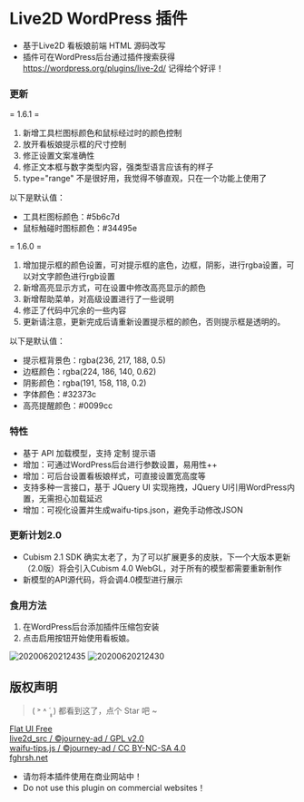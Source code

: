 # Live2D WordPress 插件

- 基于Live2D 看板娘前端 HTML 源码改写
- 插件可在WordPress后台通过插件搜索获得 https://wordpress.org/plugins/live-2d/ 记得给个好评！

### 更新

= 1.6.1 =

1. 新增工具栏图标颜色和鼠标经过时的颜色控制
2. 放开看板娘提示框的尺寸控制
3. 修正设置文案准确性
4. 修正文本框与数字类型内容，强类型语言应该有的样子
5. type="range" 不是很好用，我觉得不够直观，只在一个功能上使用了

以下是默认值：
- 工具栏图标颜色：#5b6c7d
- 鼠标触碰时图标颜色：#34495e

= 1.6.0 =

1. 增加提示框的颜色设置，可对提示框的底色，边框，阴影，进行rgba设置，可以对文字颜色进行rgb设置
2. 新增高亮显示方式，可在设置中修改高亮显示的颜色
3. 新增帮助菜单，对高级设置进行了一些说明
4. 修正了代码中冗余的一些内容
5. 更新请注意，更新完成后请重新设置提示框的颜色，否则提示框是透明的。

以下是默认值：
- 提示框背景色：rgba(236, 217, 188, 0.5)
- 边框颜色：rgba(224, 186, 140, 0.62)
- 阴影颜色：rgba(191, 158, 118, 0.2)
- 字体颜色：#32373c
- 高亮提醒颜色：#0099cc

### 特性

- 基于 API 加载模型，支持 定制 提示语
- 增加：可通过WordPress后台进行参数设置，易用性++
- 增加：可后台设置看板娘样式，可直接设置宽高度等
- 支持多种一言接口，基于 JQuery UI 实现拖拽，JQuery UI引用WordPress内置，无需担心加载延迟
- 增加：可视化设置并生成waifu-tips.json，避免手动修改JSON

### 更新计划2.0

- Cubism 2.1 SDK 确实太老了，为了可以扩展更多的皮肤，下一个大版本更新（2.0版）将会引入Cubism 4.0 WebGL，对于所有的模型都需要重新制作
- 新模型的API源代码，将会调4.0模型进行展示

### 食用方法

1. 在WordPress后台添加插件压缩包安装
2. 点击启用按钮开始使用看板娘。


![20200620212435](https://user-images.githubusercontent.com/38683169/85273157-d25fed80-b4af-11ea-8b9e-074454a3575d.jpg)
![20200620212430](https://user-images.githubusercontent.com/38683169/85273167-d7bd3800-b4af-11ea-8bcd-b5604feb9c94.png)

## 版权声明

> ( ˃ ˄ ˂̥̥ ) 都看到这了，点个 Star 吧 ~

[Flat UI Free][1]  
[live2d_src / ©journey-ad / GPL v2.0][2]  
[waifu-tips.js / ©journey-ad / CC BY-NC-SA 4.0][3]  
[fghrsh.net][4]


  [1]: https://designmodo.com/flat-free/ "Flat UI Free"
  [2]: https://github.com/journey-ad/live2d_src "基于 #fea64e4 的修改版"
  [3]: https://imjad.cn/ "猫与向日葵"
  [4]: https://www.fghrsh.net/post/123.html "fghrsh.net"
  
- 请勿将本插件使用在商业网站中！
- Do not use this plugin on commercial websites！
